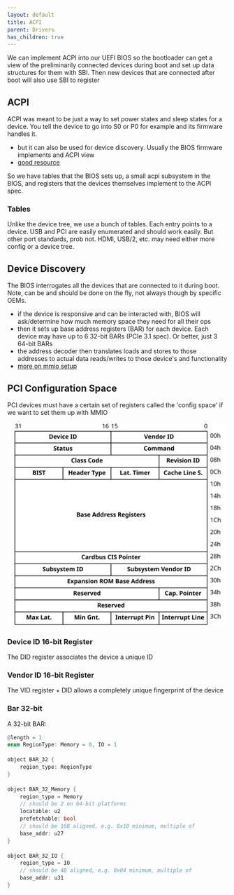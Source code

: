 ```yaml
---
layout: default
title: ACPI
parent: Drivers
has_children: true
---
```


We can implement ACPI into our UEFI BIOS so the bootloader can get a view of the preliminarily connected devices during boot and set up data structures for them with SBI. Then new devices that are connected after boot will also use SBI to register

## ACPI

ACPI was meant to be just a way to set power states and sleep states for a device. You tell the device to go into S0 or P0 for example and its firmware handles it.

- but it can also be used for device discovery. Usually the BIOS firmware implements and ACPI view
- [good resource](https://www.usenix.org/legacy/publications/library/proceedings/usenix02/tech/freenix/full_papers/watanabe/watanabe_html/node4.html)

So we have tables that the BIOS sets up, a small acpi subsystem in the BIOS, and registers that the devices themselves implement to the ACPI spec.

### Tables

Unlike the device tree, we use a bunch of tables. Each entry points to a device. USB and PCI are easily enumerated and should work easily. But other port standards, prob not. HDMI, USB/2, etc. may need either more config or a device tree.

## Device Discovery

The BIOS interrogates all the devices that are connected to it during boot. Note, can be and should be done on the fly, not always though by specific OEMs.

- if the device is responsive and can be interacted with, BIOS will ask/determine how much memory space they need for all their ops
- then it sets up base address registers (BAR) for each device. Each device may have up to 6 32-bit BARs (PCIe 3.1 spec). Or better, just 3 64-bit BARs
- the address decoder then translates loads and stores to those addresses to actual data reads/writes to those device's and functionality
- [more on mmio setup](https://superuser.com/questions/595672/how-is-memory-mapped-to-certain-hardware-how-is-mmio-accomplished-exactly)

## PCI Configuration Space

PCI devices must have a certain set of registers called the 'config space' if we want to set them up with MMIO

![](/assets/img/pcie/Pci-config-space.svg)

### Device ID 16-bit Register

The DID register associates the device a unique ID

### Vendor ID 16-bit Register

The VID register + DID allows a completely unique fingerprint of the device

### Bar 32-bit

A 32-bit BAR:

```rust
@length = 1
enum RegionType: Memory = 0, IO = 1

object BAR_32 {
    region_type: RegionType
}

object BAR_32_Memory {
    region_type = Memory
    // should be 2 on 64-bit platforms
    locatable: u2
    prefetchable: bool
    // should be 16B aligned, e.g. 0x10 minimum, multiple of
    base_addr: u27
}

object BAR_32_IO {
    region_type = IO
    // should be 4B aligned, e.g. 0x04 minimum, multiple of
    base_addr: u31
}
```

